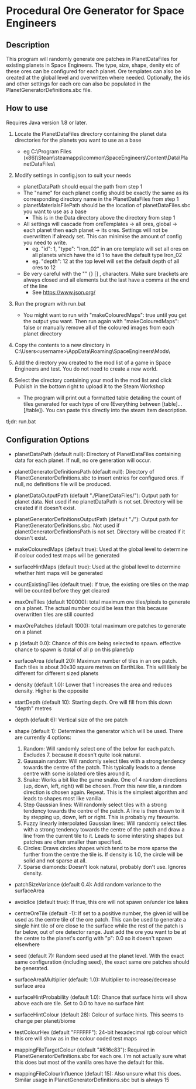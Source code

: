 # Procedural Ore Generator for Space Engineers

## Description

This program will randomly generate ore patches in PlanetDataFiles for existing planets in Space Engineers. The type, size, shape, denity etc of these ores can be configured for each planet. Ore templates can also be created at the global level and overwritten where needed. Optionally, the ids and other settings for each ore can also be populated in the PlanetGeneratorDefinitions.sbc file. 


## How to use

Requires Java version 1.8 or later.

1. Locate the PlanetDataFiles directory containing the planet data directories for the planets you want to use as a base
   - eg C:\\Program Files (x86)\\Steam\\steamapps\\common\\SpaceEngineers\\Content\\Data\\PlanetDataFiles\\ 
2. Modify settings in config.json to suit your needs
   - planetDataPath should equal the path from step 1
   - The "name" for each planet config should be exactly the same as its corresponding directory name in the PlanetDataFiles from step 1
   - planetMaterialsFilePath should be the location of planetDataFiles.sbc you want to use as a base
     - This is in the Data directory above the directory from step 1
   - All settings will cascade from oreTemplates -> all ores, global -> each planet then each planet -> its ores. Settings will not be overwritten if already set. This can minimise the amount of config you need to write.
     - eg. "id": 1, "type": "Iron_02" in an ore template will set all ores on all planets which have the id 1 to have the default type Iron_02
     - eg. "depth": 12 at the top level will set the default depth of all ores to 12
   - Be very careful with the "" {} [] , characters. Make sure brackets are always closed and all elements but the last have a comma at the end of the line
     - See https://www.json.org/
3. Run the program with run.bat
   - You might want to run with "makeColouredMaps": true until you get the output you want. Then run again with "makeColouredMaps": false or manually remove all of the coloured images from each planet directory

4. Copy the contents to a new directory in C:\Users\<username>\AppData\Roaming\SpaceEngineers\Mods\
5. Add the directory you created to the mod list of a game in Space Engineers and test. You do not need to create a new world.
6. Select the directory containing your mod in the mod list and click Publish in the bottom right to upload it to the Steam Workshop
   - The program will print out a formatted table detailing the count of tiles generated for each type of ore (Everything between [table]...[/table]). You can paste this directly into the steam item description.

tl;dr: run.bat


## Configuration Options
- planetDataPath (default null): Directory of PlanetDataFiles containing data for each planet. If null, no ore generation will occur. 
- planetGeneratorDefinitionsPath (default null): Directory of PlanetGeneratorDefinitions.sbc to insert entries for configured ores. If null, no definitions file will be produced. 
- planetDataOutputPath (default "./PlanetDataFiles/"): Output path for planet data. Not used if no planetDataPath is not set. Directory will be created if it doesn't exist.
- planetGeneratorDefinitionsOutputPath (default "./"): Output path for PlanetGeneratorDefinitions.sbc. Not used if planetGeneratorDefinitionsPath is not set. Directory will be created if it doesn't exist.
- makeColouredMaps (default true): Used at the global level to determine if colour coded test maps will be generated
- surfaceHintMaps (default true): Used at the global level to determine whether hint maps will be generated
- countExistingTiles (default true): If true, the existing ore tiles on the map will be counted before they get cleared

- maxOreTiles (default 100000): total maximum ore tiles/pixels to generate on a planet. The actual number could be less than this because overwritten tiles are still counted
- maxOrePatches (default 1000): total maximum ore patches to generate on a planet

- p (default 0.0): Chance of this ore being selected to spawn. effective chance to spawn is (total of all p on this planet)/p
- surfaceArea (default 20): Maximum number of tiles in an ore patch. Each tiles is about 30x30 square metres on EarthLike. This will likely be different for different sized planets
- density (default 1.0): Lower that 1 increases the area and reduces density. Higher is the opposite
- startDepth (default 10): Starting depth. Ore will fill from this down "depth" metres
- depth (default 6): Vertical size of the ore patch
- shape (default 1): Determines the generator which will be used. There are currently 4 options:
  1. Random: Will randomly select one of the below for each patch. Excludes 7. because it doesn't quite look natural.
  2. Gaussain random: Will randomly select tiles with a strong tendency towards the centre of the patch. This typically leads to a dense centre with some isolated ore tiles around it.
  3. Snake: Works a bit like the game snake. One of 4 random directions (up, down, left, right) will be chosen. From this new tile, a random direction is chosen again. Repeat. This is the simplest algorithm and leads to shapes most like vanilla. 
  4. Step Gaussian lines: Will randomly select tiles with a strong tendency towards the centre of the patch. A line is then drawn to it by stepping up, down, left or right. This is probably my favourite. 
  5. Fuzzy linearly interpolated Gaussian lines: Will randomly select tiles with a strong tendency towards the centre of the patch and draw a line from the current tile to it. Leads to some intersting shapes but patches are often smaller than specified.
  6. Circles: Draws circles shapes which tend to be more sparse the further from the centre the tile is. If density is 1.0, the circle will be solid and not sparse at all.
  7. Sparse diamonds: Doesn't look natural, probably don't use. Ignores density.
- patchSizeVariance (default 0.4): Add random variance to the surfaceArea
- avoidIce (default true): If true, this ore will not spawn on/under ice lakes
- centreOreTile (default -1): If set to a positive number, the given id will be used as the centre tile of the ore patch. This can be used to generate a single hint tile of ore close to the surface while the rest of the patch is far below, out of ore detector range. Just add the ore you want to be at the centre to the planet's config with "p": 0.0 so it doesn't spawn elsewhere
- seed (default 7): Random seed used at the planet level. With the exact same configuration (including seed), the exact same ore patches should be generated. 
- surfaceAreaMultiplier (default: 1.0): Multiplier to increase/decrease surface area
- surfaceHintProbability (default 1.0): Chance that surface hints will show above each ore tile. Set to 0.0 to have no surface hint
- surfaceHintColour (default 28): Colour of surface hints. This seems to change per planet/biome
- testColourHex (default "FFFFFF"): 24-bit hexadecimal rgb colour which this ore will show as in the colour coded test maps
- mappingFileTargetColour (default "#616c83"): Required in PlanetGeneratorDefinitions.sbc for each ore. I'm not actually sure what this does but most of the vanilla ores have the default for this.
- mappingFileColourInfluence (default 15): Also unsure what this does. Similar usage in PlanetGeneratorDefinitions.sbc but is always 15
